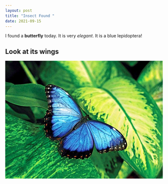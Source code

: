 ```yaml
---
layout: post
title: "Insect Found "
date: 2021-09-15
---
```


I found a **butterfly** today. It is very *elegant*. It is a blue lepidoptera!

## Look at its wings
![Sid](/images/butterfly.jpg) 
